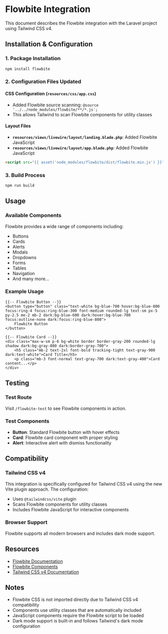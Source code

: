# Flowbite Integration

This document describes the Flowbite integration with the Laravel project using Tailwind CSS v4.

## Installation & Configuration

### 1. Package Installation
```bash
npm install flowbite
```

### 2. Configuration Files Updated

#### CSS Configuration (`resources/css/app.css`)
- Added Flowbite source scanning: `@source '../../node_modules/flowbite/**/*.js';`
- This allows Tailwind to scan Flowbite components for utility classes

#### Layout Files
- **`resources/views/livewire/layout/landing.blade.php`**: Added Flowbite JavaScript
- **`resources/views/livewire/layout/app.blade.php`**: Added Flowbite JavaScript

```html
<script src="{{ asset('node_modules/flowbite/dist/flowbite.min.js') }}"></script>
```

### 3. Build Process
```bash
npm run build
```

## Usage

### Available Components
Flowbite provides a wide range of components including:
- Buttons
- Cards
- Alerts
- Modals
- Dropdowns
- Forms
- Tables
- Navigation
- And many more...

### Example Usage
```blade
{{-- Flowbite Button --}}
<button type="button" class="text-white bg-blue-700 hover:bg-blue-800 focus:ring-4 focus:ring-blue-300 font-medium rounded-lg text-sm px-5 py-2.5 me-2 mb-2 dark:bg-blue-600 dark:hover:bg-blue-700 focus:outline-none dark:focus:ring-blue-800">
    Flowbite Button
</button>

{{-- Flowbite Card --}}
<div class="max-w-sm p-6 bg-white border border-gray-200 rounded-lg shadow dark:bg-gray-800 dark:border-gray-700">
    <h5 class="mb-2 text-2xl font-bold tracking-tight text-gray-900 dark:text-white">Card Title</h5>
    <p class="mb-3 font-normal text-gray-700 dark:text-gray-400">Card content...</p>
</div>
```

## Testing

### Test Route
Visit `/flowbite-test` to see Flowbite components in action.

### Test Components
- **Button**: Standard Flowbite button with hover effects
- **Card**: Flowbite card component with proper styling
- **Alert**: Interactive alert with dismiss functionality

## Compatibility

### Tailwind CSS v4
This integration is specifically configured for Tailwind CSS v4 using the new Vite plugin approach. The configuration:
- Uses `@tailwindcss/vite` plugin
- Scans Flowbite components for utility classes
- Includes Flowbite JavaScript for interactive components

### Browser Support
Flowbite supports all modern browsers and includes dark mode support.

## Resources

- [Flowbite Documentation](https://flowbite.com/docs/getting-started/introduction/)
- [Flowbite Components](https://flowbite.com/docs/components/buttons/)
- [Tailwind CSS v4 Documentation](https://tailwindcss.com/docs)

## Notes

- Flowbite CSS is not imported directly due to Tailwind CSS v4 compatibility
- Components use utility classes that are automatically included
- JavaScript components require the Flowbite script to be loaded
- Dark mode support is built-in and follows Tailwind's dark mode configuration

